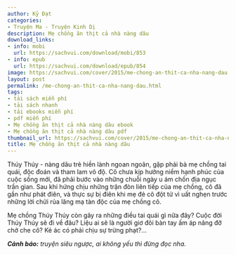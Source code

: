 ```yaml
---
author: Kỷ Đạt
categories:
- Truyện Ma - Truyện Kinh Dị
description: Mẹ chồng ăn thịt cả nhà nàng dâu
download_links:
- info: mobi
  url: https://sachvui.com/download/mobi/853
- info: epub
  url: https://sachvui.com/download/epub/854
image: https://sachvui.com/cover/2015/me-chong-an-thit-ca-nha-nang-dau.jpg
layout: post
permalink: /me-chong-an-thit-ca-nha-nang-dau.html
tags:
- tải sách miễn phí
- tải sách nhanh
- tải ebooks miễn phí
- pdf miễn phí
- Mẹ chồng ăn thịt cả nhà nàng dâu ebook
- Mẹ chồng ăn thịt cả nhà nàng dâu pdf
thumbnail_url: https://sachvui.com/cover/2015/me-chong-an-thit-ca-nha-nang-dau.jpg
title: Mẹ chồng ăn thịt cả nhà nàng dâu
---
```


 <div class="item-desc text-justify"> <p>Thúy Thúy - nàng dâu trẻ hiền lành ngoan ngoãn, gặp phải bà mẹ chồng tai quái, độc đoán và tham lam vô độ. Cô chưa kịp hưởng niềm hạnh phúc của cuộc sống mới, đã phải bước vào những chuỗi ngày u ám chốn địa ngục trần gian. Sau khi hứng chịu những trận đòn liên tiếp của mẹ chồng, cô đã gần như phát điên, và thực sự bị điên khi mẹ đẻ cô đột tử vì uất nghẹn trước những lời chửi rủa lăng mạ tàn độc của mẹ chồng cô.</p><p>Mẹ chồng Thúy Thúy còn gây ra những điều tai quái gì nữa đây? Cuộc đời Thúy Thúy sẽ đi về đâu? Liệu ai sẽ là người giơ đôi bàn tay ấm áp nâng đỡ chở che cô? Kẻ ác có phải chịu sự trừng phạt?...</p><p><em><strong>Cảnh báo:</strong> truyện siêu ngược, ai không yếu thì đừng đọc nha.</em></p> </div>